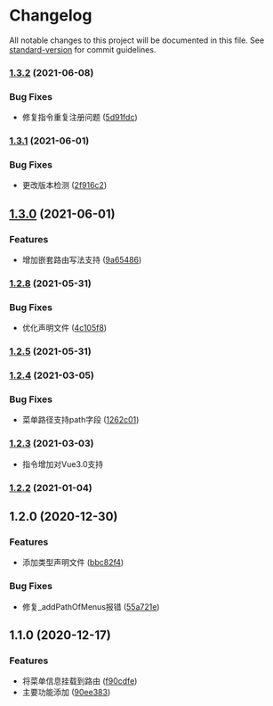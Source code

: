 # Changelog

All notable changes to this project will be documented in this file. See [standard-version](https://github.com/conventional-changelog/standard-version) for commit guidelines.

### [1.3.2](https://github.com/BWrong/auth-tool/compare/v1.3.1...v1.3.2) (2021-06-08)


### Bug Fixes

* 修复指令重复注册问题 ([5d91fdc](https://github.com/BWrong/auth-tool/commit/5d91fdcf67847f2d26161a32d67643bc798a84d4))

### [1.3.1](https://github.com/BWrong/auth-tool/compare/v1.3.0...v1.3.1) (2021-06-01)


### Bug Fixes

* 更改版本检测 ([2f916c2](https://github.com/BWrong/auth-tool/commit/2f916c25611dfbb144234adef8357dc3851db68c))

## [1.3.0](https://github.com/BWrong/auth-tool/compare/v1.2.8...v1.3.0) (2021-06-01)


### Features

* 增加嵌套路由写法支持 ([9a65486](https://github.com/BWrong/auth-tool/commit/9a654868f3faa88819ef67471df79d4d09493d53))

### [1.2.8](https://github.com/BWrong/auth-tool/compare/v1.2.5...v1.2.8) (2021-05-31)


### Bug Fixes

* 优化声明文件 ([4c105f8](https://github.com/BWrong/auth-tool/commit/4c105f8de42a1a22c5444b727969812315645a20))

### [1.2.5](https://github.com/BWrong/auth-tool/compare/v1.2.4...v1.2.5) (2021-05-31)

### [1.2.4](https://github.com/BWrong/auth-tool/compare/v1.2.3...v1.2.4) (2021-03-05)


### Bug Fixes

* 菜单路径支持path字段 ([1262c01](https://github.com/BWrong/auth-tool/commit/1262c019531bafd03e31c10a9b641535bc29fa4a))

### [1.2.3](https://github.com/BWrong/auth-tool/compare/v1.2.2...v1.2.3) (2021-03-03)
* 指令增加对Vue3.0支持

### [1.2.2](https://github.com/BWrong/auth-tool/compare/v1.2.1...v1.2.2) (2021-01-04)

## 1.2.0 (2020-12-30)


### Features

* 添加类型声明文件 ([bbc82f4](https://github.com/BWrong/auth-tool/commit/bbc82f43fbd9407e2837fda4822b82795c3b655e))


### Bug Fixes

* 修复_addPathOfMenus报错 ([55a721e](https://github.com/BWrong/auth-tool/commit/55a721e8aa1467763f709829410532d883a71425))

## 1.1.0 (2020-12-17)


### Features

* 将菜单信息挂载到路由 ([f90cdfe](https://github.com/BWrong/auth-tool/commit/f90cdfe287611b72fb6d7cd964c968e88e37e631))
* 主要功能添加 ([90ee383](https://github.com/BWrong/auth-tool/commit/90ee3834789f05ccc7257cfbcf1f9bc769f01ec0))
